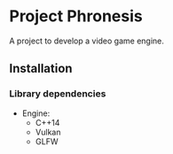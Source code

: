 Project Phronesis
=================

A project to develop a video game engine.

## Installation

### Library dependencies
* Engine:
  * C++14
  * Vulkan
  * GLFW
